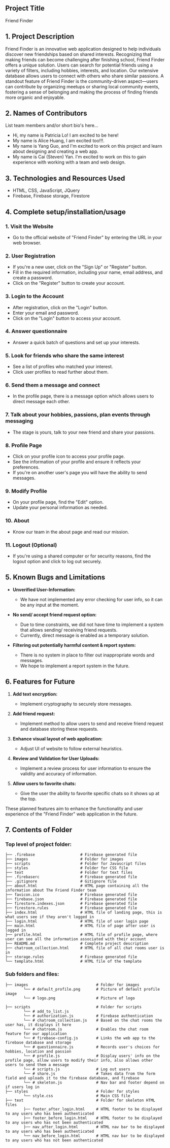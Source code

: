 ## Project Title
Friend Finder


## 1. Project Description
Friend Finder is an innovative web application designed to help individuals discover new friendships based on shared interests. Recognizing that making friends can become challenging after finishing school, Friend Finder offers a unique solution. Users can search for potential friends using a variety of filters, including hobbies, interests, and location. Our extensive database allows users to connect with others who share similar passions. A standout feature of Friend Finder is the community-driven aspect—users can contribute by organizing meetups or sharing local community events, fostering a sense of belonging and making the process of finding friends more organic and enjoyable.

## 2. Names of Contributors
List team members and/or short bio's here... 
* Hi, my name is Patricia Lo! I am excited to be here!
* My name is Alice Huang, I am excited too!!!.
* My name is Yang Guo, and I'm excited to work on this project and learn about designing and creating a web app. 
* My name is Cai (Steven) Yan. I'm excited to work on this to gain experience with working with a team and web design.
	
## 3. Technologies and Resources Used
* HTML, CSS, JavaScript, JQuery
* Firebase, Firebase storage, Firestore

## 4. Complete setup/installation/usage
### 1. Visit the Website
   - Go to the official website of "Friend Finder" by entering the URL in your web browser.

### 2. User Registration
   - If you're a new user, click on the "Sign Up" or "Register" button.
   - Fill in the required information, including your name, email address, and create a password.
   - Click on the "Register" button to create your account.

### 3. Login to the Account
   - After registration, click on the "Login" button.
   - Enter your email and password.
   - Click on the "Login" button to access your account.

### 4. Answer questionnaire
   - Answer a quick batch of questions and set up your interests.

### 5. Look for friends who share the same interest
   - See a list of profiles who matched your interest.
   - Click user profiles to read further about them.

### 6. Send them a message and connect
   - In the profile page, there is a message option which allows users to direct message each other.

### 7. Talk about your hobbies, passions, plan events through messaging
   - The stage is yours, talk to your new friend and share your passions.

### 8. Profile Page
   - Click on your profile icon to access your profile page.
   - See the information of your profile and ensure it reflects your preferences.
   - If you're on another user's page you will have the ability to send messages.

### 9. Modify Profile
   - On your profile page, find the "Edit" option.
   - Update your personal information as needed.
    
### 10. About
   - Know our team in the about page and read our mission.

### 11. Logout (Optional)
   - If you're using a shared computer or for security reasons, find the logout option and click to log out securely.


## 5. Known Bugs and Limitations
- **Unverified User-Information:**
  - We have not implemented any error checking for user info, so it can be any input at the moment.

- **No send/ accept friend request option:**
  - Due to time constraints, we did not have time to implement a system that allows sending/ receiving friend requests.
  - Currently, direct message is enabled as a temporary solution.

- **Filtering out potentially harmful content & report system:**
  - There is no system in place to filter out inappropriate words and messages.
  - We hope to implement a report system in the future.


## 6. Features for Future
1. **Add text encryption:**
   - Implement cryptography to securely store messages.

2. **Add friend request:**
   - Implement method to allow users to send and receive friend request and database storing these requests.

3. **Enhance visual layout of web application:**
   - Adjust UI of website to follow external heuristics.

4. **Review and Validation for User Uploads:**
   - Implement a review process for user information to ensure the validity and accuracy of information.

5. **Allow users to favorite chats:**
   - Give the user the ability to favorite specific chats so it shows up at the top.

These planned features aim to enhance the functionality and user experience of the "Friend Finder" web application in the future.
	
## 7. Contents of Folder
### Top level of project folder: 

```
├── .firebase                    # Firebase generated file
├── images                       # Folder for images
├── scripts                      # Folder for Javascript files
├── styles                       # Folder for CSS file
├── text                         # Folder for text files
├── .firebaserc                  # Firebase generated file
├── .gitignore                   # Gitignore file
├── about.html                   # HTML page containing all the information about The Friend Finder team
├── favicon.ico                  # Firebase generated file
├── firebase.json                # Firebase generated file
├── firestore.indexes.json       # Firebase generated file
├── firestore.rules              # Firebase generated file
├── index.html                   # HTML file of landing page, this is what users see if they aren't logged in
├── login.html                   # HTML file of user login page
├── main.html                    # HTML file of page after user is logged in
├── profile.html                 # HTML file of profile page, where user can see all the information associated with their account
├── README.md                    # Complete project description
├── chatroom_collection.html     # HTML file of all chat rooms user is in
├── storage.rules                # Firebase generated file
└── template.html                # HTML file of the template
```
### Sub folders and files:

```
├── images                              # Folder for images
        └── # default_profile.png       # Picture of default profile image
        └── # logo.png                  # Picture of logo

├── scripts                             # Folder for scripts
        └── # add_to_list.js                  
        └── # authorization.js          # Firebase authentication       
        └── # chatroom_collection.js    # Based on the chat rooms the user has, it displays it here
        └── # chatroom.js               # Enables the chat room feature for our application
        └── # firebase-config.js        # Links the web app to the firebase database and storage
        └── # questionnaire.js          # Records user's choices for hobbies, location and passion
        └── # profile.js                # Display users' info on the profile page, allow users to modify their info, also allows other users to send them a message
        └── # scripts.js                # Log out users
        └── # share.js                  # Takes data from the form field and uploads it to the firebase database, and firebase 
        └── # skeleton.js               # Nav bar and footer depend on if users log in
├── styles                              # Folder for styles
        └── style.css                   # Main CSS file
├── text                                # Folder for skeleton HTML files
        ├── footer_after_login.html     # HTML footer to be displayed to any users who has been authenticated
        ├── footer_before_login.html    # HTML footer to be displayed to any users who has not been authenticated
        ├── nav_after_login.html        # HTML nav bar to be displayed to any users who has been authenticated
        └── nav_before_login.html       # HTML nav bar to be displayed to any users who has not been authenticated
```


